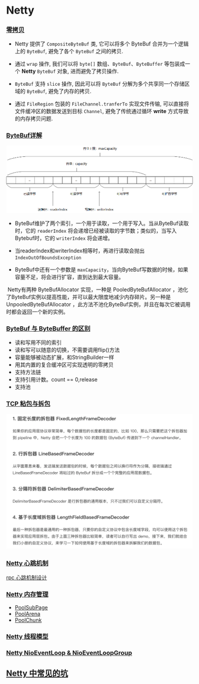 # Netty

### [零拷贝](https://juejin.im/post/5e3a299c6fb9a07cc50ef97b)

- Netty 提供了 `CompositeByteBuf` 类, 它可以将多个 ByteBuf 合并为一个逻辑上的 `ByteBuf`, 避免了各个 `ByteBuf` 之间的拷贝.

- 通过 `wrap` 操作, 我们可以将 `byte[]` 数组、`ByteBuf`、`ByteBuffer` 等包装成一个 **Netty** `ByteBuf` 对象, 进而避免了拷贝操作.

- `ByteBuf` 支持 `slice` 操作, 因此可以将 `ByteBuf` 分解为多个共享同一个存储区域的 `ByteBuf`, 避免了内存的拷贝.

- 通过 `FileRegion` 包装的 `FileChannel.tranferTo` 实现文件传输, 可以直接将文件缓冲区的数据发送到目标 `Channel`, 避免了传统通过循环 **write** 方式导致的内存拷贝问题.

### [ByteBuf详解](https://juejin.im/entry/5c03db42e51d45511f448424)

![](img/67bf9532.png)
- ByteBuf维护了两个索引，一个用于读取，一个用于写入。当从ByteBuf读取时，它的 `readerIndex` 将会递增已经被读取的字节数；类似的，当写入Bytebuf时，它的 `writerIndex` 将会递增。

- 当readerIndex和writerIndex相等时，再进行读取会抛出 `IndexOutOfBoundsException`

- ByteBuf中还有一个参数是 `maxCapacity`，当向ByteBuf写数据的时候，如果容量不足，将会进行扩容，直到达到最大容量。

​ Netty有两种 ByteBufAllocator 实现，一种是 PooledByteBufAllocator ，池化了ByteBuf实例以提高性能，并可以最大限度地减少内存碎片。另一种是 UnpooledByteBufAllocator ，此方法不池化ByteBuf实例，并且在每次它被调用时都会返回一个新的实例。

### [ByteBuf 与 ByteBuffer 的区别](https://juejin.im/post/5c468f7be51d45524976275d)

- 读和写用不同的索引
- 读和写可以随意的切换，不需要调用flip()方法
- 容量能够被动态扩展，和StringBuilder一样
- 用其内置的复合缓冲区可实现透明的零拷贝
- 支持方法链
- 支持引用计数。count == 0,release
- 支持池

### [TCP 粘包与拆包](https://juejin.im/post/5b67902f6fb9a04fc67c1a24)

![](img/1f977fdf.png)

### [Netty 心跳机制](https://blog.csdn.net/a953713428/article/details/69378412)
[rpc 心跳机制设计](https://www.cnkirito.moe/heartbeat-design/)

### [Netty 内存管理](https://segmentfault.com/a/1190000021444859)

- [PoolSubPage](https://gsmtoday.github.io/2017/08/27/poolsubpage/)
- [PoolArena](https://gsmtoday.github.io/2017/09/02/poolarena/)
- [PoolChunk](https://gsmtoday.github.io/2017/08/27/poolchunk/)

### [Netty 线程模型](https://juejin.im/post/5dac6ef75188252bc1657ead)
### [Netty NioEventLoop & NioEventLoopGroup](https://segmentfault.com/a/1190000007403873)

## [Netty 中常见的坑](https://ezlippi.com/blog/2020/02/netty-best-practice.html)
